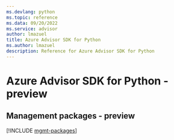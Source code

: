 ```yaml
---
ms.devlang: python
ms.topic: reference
ms.data: 09/20/2022
ms.service: advisor
author: lmazuel
title: Azure Advisor SDK for Python
ms.author: lmazuel
description: Reference for Azure Advisor SDK for Python
---
```

# Azure Advisor SDK for Python - preview

## Management packages - preview
[!INCLUDE [mgmt-packages](advisor-mgmt-index.md)]